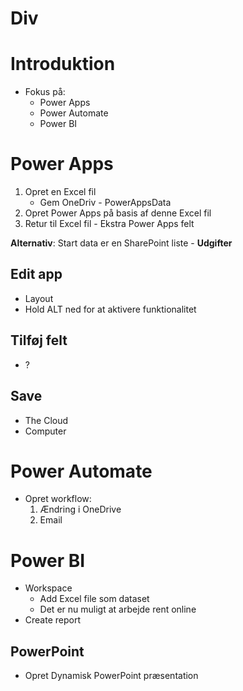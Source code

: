 # Div


# Introduktion
- Fokus på:
    - Power Apps
    - Power Automate
    - Power BI 

# Power Apps
1. Opret en Excel fil
    - Gem OneDriv - PowerAppsData
2. Opret Power Apps på basis af denne Excel fil
3. Retur til Excel fil - Ekstra Power Apps felt

**Alternativ**: Start data er en SharePoint liste - **Udgifter**

## Edit app
- Layout
- Hold ALT ned for at aktivere funktionalitet

## Tilføj felt
- ?

## Save
- The Cloud
- Computer


# Power Automate
- Opret workflow:
    1. Ændring i OneDrive
    2. Email


# Power BI
- Workspace
    - Add Excel file som dataset
    - Det er nu muligt at arbejde rent online
- Create report


## PowerPoint
- Opret Dynamisk PowerPoint præsentation
